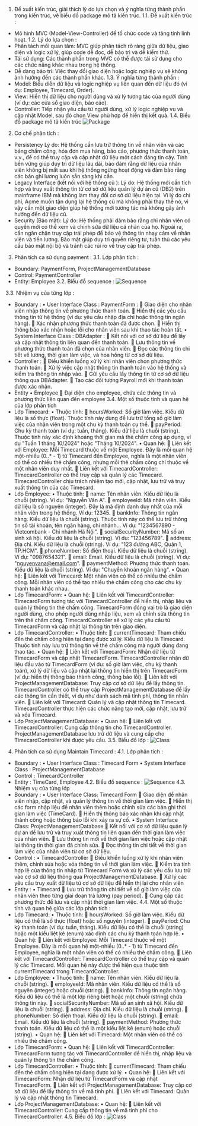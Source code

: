 1.	Đề xuất kiến trúc, giải thích lý do lựa chọn và ý nghĩa từng thành phần trong kiến trúc, vẽ biểu đồ package mô tả kiến trúc.
1.1.	Đề xuất kiến trúc :
-	Mô hình MVC (Model-View-Controller) để tổ chức code và tăng tính linh hoạt.
1.2.	Lý do lựa chọn  :
-	Phân tách mối quan tâm: MVC giúp phân tách rõ ràng giữa dữ liệu, giao diện và logic xử lý, giúp code dễ đọc, dễ bảo trì và dễ kiểm thử. 
-	Tái sử dụng: Các thành phần trong MVC có thể được tái sử dụng cho các chức năng khác nhau trong hệ thống. 
-	Dễ dàng bảo trì: Việc thay đổi giao diện hoặc logic nghiệp vụ sẽ không ảnh hưởng đến các thành phần khác.
1.3.	Ý nghĩa từng thành phần :
-	Model: Biểu diễn dữ liệu và logic nghiệp vụ liên quan đến dữ liệu đó (ví dụ: Employee, Timecard, Order). 
-	View: Hiển thị dữ liệu cho người dùng và xử lý tương tác của người dùng (ví dụ: các cửa sổ giao diện, báo cáo). 
-	Controller: Tiếp nhận yêu cầu từ người dùng, xử lý logic nghiệp vụ và cập nhật Model, sau đó chọn View phù hợp để hiển thị kết quả.
1.4.	Biểu đồ package mô tả kiến trúc
![Package]( https://www.planttext.com/api/plantuml/png/V5MzajCm4Exr52f3aOOo1NFS6UOe0XaIO2WLQyyHqOzd9UV6mzoJKV18l0AIBTcouvohQFVR_NQ_NId__loziuwXQvGan9w5fcWi4EA4aq1th4KZ9Tstre6YQ_eWcRMq4An2fWYfMNbc5T3l0fxfRq9fsVctJEYF1bLd2fyzcUTWt9S8e5TlDlHY18_E4zDSmZSB-BvqmcYR-L_8aFI3ggLf0IQ9kR2rP6to5U2Oa7P6O9kZ4kuW59GC-SnPUleATWXFWA1BkC7-5Mg3Ri9TWGPa3X9v3vcbZmLw8H-5TGRRPV-ZQT3-C7W6Fk5_6JL-CDg5OG1cIiS1pNpXgz7uPcm4p9jcicoahzsx5MYtIZrus9Cqp2rBlq33E4_UF4d6rTGy4-a6246PomWIsb68Xq_ybO4iL9J64iTnbQgtpzNT6WxoMjWXQwxOabfz4mu5N9AeMt0dmtFmtljrjQnjP5hJQS7Hs4TIpHHCBLv_z6EEnWaphVDJH2IwGrl3G1CEupo7Yv9-J4TLWJiOn-HiPNCX4iINSp255ssrl5VzAAucrsMEurjIByVkqFo2qkKXGK1_gx62puqw0juA_GaC-_9ydQ_GPGKdHOPXXMWQzZkUkoRfQPGc6sfUqoZKbmkWyscx3kP23bjN-6SjF28p8Vq6-mhOaLcWnVtRhgpEG-bWZmfjcVPx7lQXk1znmqkzNh-Rlh0RQchGTeh8Ni7a9vEeF4rsDpT102zwwIp9SemfRs39zViMOjBbt53LTMN90cTUIeQyuXkBo51axAi338FVqDA7UaqyvWuq3_-R_m400F__0m00)

2.	Cơ chế phân tích :
-	Persistency
Lý do: Hệ thống cần lưu trữ thông tin về nhân viên và các bảng chấm công, hóa đơn mua hàng, báo cáo, phương thức thanh toán, v.v., để có thể truy cập và cập nhật dữ liệu một cách đáng tin cậy. Tính bền vững giúp duy trì dữ liệu lâu dài, bảo đảm rằng dữ liệu của nhân viên không bị mất sau khi hệ thống ngừng hoạt động và đảm bảo rằng các bản ghi lương luôn sẵn sàng khi cần.
-	Legacy Interface (kết nối với hệ thống cũ ):
Lý do: Hệ thống mới cần tích hợp và truy xuất thông tin từ cơ sở dữ liệu quản lý dự án cũ (DB2) trên mainframe IBM mà không làm thay đổi cơ sở dữ liệu hiện tại. Vì lý do chi phí, Acme muốn tận dụng lại hệ thống cũ mà không phải thay thế nó, vì vậy cần một giao diện giúp hệ thống mới tương tác mà không gây ảnh hưởng đến dữ liệu cũ.
-	Security (Bảo mật):
Lý do: Hệ thống phải đảm bảo rằng chỉ nhân viên có quyền mới có thể xem và chỉnh sửa dữ liệu cá nhân của họ. Ngoài ra, cần ngăn chặn truy cập trái phép để bảo vệ thông tin nhạy cảm về nhân viên và tiền lương. Bảo mật giúp duy trì quyền riêng tư, tuân thủ các yêu cầu bảo mật nội bộ và tránh các rủi ro về truy cập trái phép.
3.	Phân tích ca sử dụng payment :
3.1.	Lớp phân tích :
-	Boundary: PaymentForm, ProjectManagementDatabase 
-	Control: PaymentController 
-	Entity: Employee 
3.2.	Biểu đồ sequence :
![Sequence]( https://www.planttext.com/api/plantuml/png/b5DBJiCm4Dtx55w2H2_G1UeNr4L4HTK3JEDfCJXsi2ULSZOM78ahC4uSwfQFn3AUzzwyDpFvU7kV109FJMK4QJ8ejxK2Ghc6ja9Bia1wSagEv0PV6xGboeM6WuTA22Z9URciQkDQH0b1RWDwiNEDLU3RGUBE-IeMxxShKJfBtfcXDEy_3Ve8MCy5lsbgppINHQRetJEML8250qQ11H3i87J0nKo8Q42ERcClEPQFqNAW8Cd9fezLfrXL5oj6qCVu7ir54dFNSwRwddfrVOAmFIunO5amu82qidkE1gITdJVUisoADTZlPvThS1XciyPYnXhi2BWJUOr7C3cEip1YD3HByXVkfJuP40fpScmoHFaVcHtsAViHAXrg0sqAzb17U62dQLRTlCTy4XqgVFLmFV1Y7niqlBqmE02h98FHXpCp-HfuogdrojODh-CcFXMWZRQ7gL8UGyWhCx0lqxBaUna8AKsdnaFMyGhEIzs4GsSjzVfZRmdy3PbjjR-qlxRfx5xxAYJanVJF5_d3BXAz6nPtoV1yeR_ifSmuEIEU_GIjuj__4m00__y30000)

3.3.	Nhiệm vụ của từng lớp :
-	Boundary :
•	User Interface Class : PaymentForm :
	Giao diện cho nhân viên nhập thông tin về phương thức thanh toán.
	Hiển thị các yêu cầu thông tin từ hệ thống (ví dụ: yêu cầu nhập địa chỉ hoặc thông tin ngân hàng).
	Xác nhận phương thức thanh toán đã được chọn.
	Hiển thị thông báo xác nhận hoặc lỗi cho nhân viên sau khi thao tác hoàn tất.
•	System Interface Class : DBAdapter : 
	Kết nối với cơ sở dữ liệu để lấy và cập nhật thông tin liên quan đến thanh toán.
	Lưu thông tin về phương thức thanh toán đã chọn của nhân viên.
	Đọc các thông tin chi tiết về lương, thời gian làm việc, và hoa hồng từ cơ sở dữ liệu.
-	Controller :
	Điều khiển luồng xử lý khi nhân viên chọn phương thức thanh toán.
	Xử lý việc cập nhật thông tin thanh toán vào hệ thống và kiểm tra thông tin nhập vào.
	Gửi yêu cầu lấy thông tin từ cơ sở dữ liệu thông qua DBAdapter.
	Tạo các đối tượng Payroll mới khi thanh toán được xác nhận.
-	Entity
•	Employee
	Đại diện cho employee, chứa các thông tin và phương thức liên quan đến employee
3.4.	Một số thuộc tính và quan hệ của lớp phân tích
-	Lớp Timecard:
•	Thuộc tính:
	hoursWorked: Số giờ làm việc. Kiểu dữ liệu là số thực (float). Thuộc tính này dùng để lưu trữ tổng số giờ làm việc của nhân viên trong một chu kỳ thanh toán cụ thể.
	payPeriod: Chu kỳ thanh toán (ví dụ: tuần, tháng). Kiểu dữ liệu là chuỗi (string). Thuộc tính này xác định khoảng thời gian mà thẻ chấm công áp dụng, ví dụ "Tuần 1 tháng 10/2024" hoặc "Tháng 10/2024".
•	Quan hệ:
	Liên kết với Employee: Mỗi Timecard thuộc về một Employee. Đây là mối quan hệ một-nhiều (0..* - 1) từ Timecard đến Employee, nghĩa là một nhân viên có thể có nhiều thẻ chấm công, nhưng mỗi thẻ chấm công chỉ thuộc về một nhân viên duy nhất.
	Liên kết với TimecardController: TimecardController có thể truy cập và quản lý các Timecard. TimecardController chịu trách nhiệm tạo mới, cập nhật, lưu trữ và truy xuất thông tin của các Timecard.
-	Lớp Employee:
•	Thuộc tính:
	name: Tên nhân viên. Kiểu dữ liệu là chuỗi (string). Ví dụ: "Nguyễn Văn A".
	employeeId: Mã nhân viên. Kiểu dữ liệu là số nguyên (integer). Đây là mã định danh duy nhất của mỗi nhân viên trong hệ thống. Ví dụ: 12345.
	bankInfo: Thông tin ngân hàng. Kiểu dữ liệu là chuỗi (string). Thuộc tính này có thể lưu trữ thông tin số tài khoản, tên ngân hàng, chi nhánh... Ví dụ: "1234567890 - Vietcombank - Chi nhánh Hà Nội".
	socialSecurityNumber: Mã số an sinh xã hội. Kiểu dữ liệu là chuỗi (string). Ví dụ: "123456789".
	address: Địa chỉ. Kiểu dữ liệu là chuỗi (string). Ví dụ: "123 đường ABC, Quận 1, TP.HCM".
	phoneNumber: Số điện thoại. Kiểu dữ liệu là chuỗi (string). Ví dụ: "0987654321".
	email: Email. Kiểu dữ liệu là chuỗi (string). Ví dụ: "nguyenvana@email.com".
	paymentMethod: Phương thức thanh toán. Kiểu dữ liệu là chuỗi (string). Ví dụ: "Chuyển khoản ngân hàng".
•	Quan hệ:
	Liên kết với Timecard: Một nhân viên có thể có nhiều thẻ chấm công. Mỗi nhân viên có thể tạo nhiều thẻ chấm công cho các chu kỳ thanh toán khác nhau.
-	Lớp TimecardForm:
•	Quan hệ: 
	Liên kết với TimecardController: TimecardForm tương tác với TimecardController để hiển thị, nhập liệu và quản lý thông tin thẻ chấm công. TimecardForm đóng vai trò là giao diện người dùng, cho phép người dùng nhập liệu, xem và chỉnh sửa thông tin trên thẻ chấm công. TimecardController sẽ xử lý các yêu cầu từ TimecardForm và cập nhật lại thông tin trên giao diện.
-	Lớp TimecardController:
•	Thuộc tính:
	currentTimecard: Tham chiếu đến thẻ chấm công hiện tại đang được xử lý. Kiểu dữ liệu là Timecard. Thuộc tính này lưu trữ thông tin về thẻ chấm công mà người dùng đang thao tác.
•	Quan hệ:
	Liên kết với TimecardForm: Nhận dữ liệu từ TimecardForm và cập nhật TimecardForm. TimecardController nhận dữ liệu đầu vào từ TimecardForm (ví dụ: số giờ làm việc, chu kỳ thanh toán), xử lý dữ liệu và cập nhật lại thông tin hiển thị trên TimecardForm (ví dụ: hiển thị thông báo thành công, thông báo lỗi).
	Liên kết với ProjectManagementDatabase: Truy cập cơ sở dữ liệu để lấy thông tin. TimecardController có thể truy cập ProjectManagementDatabase để lấy các thông tin cần thiết, ví dụ như danh sách mã tính phí, thông tin nhân viên.
	Liên kết với Timecard: Quản lý và cập nhật thông tin Timecard. TimecardController thực hiện các chức năng tạo mới, cập nhật, lưu trữ và xóa Timecard.
-	Lớp ProjectManagementDatabase:
•	Quan hệ: 
	Liên kết với TimecardController: Cung cấp thông tin cho TimecardController. ProjectManagementDatabase lưu trữ dữ liệu và cung cấp cho TimecardController khi được yêu cầu.
3.5.	Biểu đồ lớp :
![Class]( https://www.planttext.com/api/plantuml/png/T5FBJkDG3DtdAxm4YKgiArHHaeuKCOMAnnevYSdSwNraxdMG2kBBMCmdpI_WF9f9Iidk-jZd-DZElu-_bu7HSsrq58MjiXLwD91h3679x5LMCwMvi_VgbU0yYbYn9eWR71A5PPFzx3niS6V8CZm6GJ5G5BKS-_WFvmrSN6IkjWNwtM81Rn78LwXGQTprMRSLAsV3oMcBbSHzV4tyonMfhMh-ZwrHQMNBPL5u2k40l4AxNUQvoF4OwULYPv-LDzYeJP6LzywlXGzB4kHziE7TRyf5qmhGj9GWOoO-ZvaI_TJAK3g1kFPU2dehArDfjoFgB4qakWJfZRtJchnGvzrZoYnsffm3LvFoWbeLA4iRsGxuGiTowwh9F4I6ZlQzIYE2Azuxd07rI9h079JbDcZHa3o3N8qjsqWrPXuWUDkayVNZvWpMo_Jd6IJftIf-U4fMczlxzE6zhSnaVpTV-B3Rw4rjCXdF13AJQnXZOf-qxExO00vFh7C_ljdPxCXYvk3fJqsXcUzNL4g6oStx6N-N-FrTpK7gK8J41ybIXI6w95l8d_e9003__mC0)



4.	Phân tích ca sử dụng Maintain Timecard :
4.1.	Lớp phân tích :
-	Boundary :
•	User Interface Class : Timecard Form
•	System Interface Class : ProjectManagementDatabase
-	Control : TimecardController
-	Entity : TimeCard, Employee
4.2.	Biểu đồ sequence :
![Sequence]( https://www.planttext.com/api/plantuml/png/V5MzajCm4Exr52f3aOOo1NFS6UOe0XaIO2WLQyyHqOzd9UV6mzoJKV18l0AIBTcouvohQFVR_NQ_NId__loziuwXQvGan9w5fcWi4EA4aq1th4KZ9Tstre6YQ_eWcRMq4An2fWYfMNbc5T3l0fxfRq9fsVctJEYF1bLd2fyzcUTWt9S8e5TlDlHY18_E4zDSmZSB-BvqmcYR-L_8aFI3ggLf0IQ9kR2rP6to5U2Oa7P6O9kZ4kuW59GC-SnPUleATWXFWA1BkC7-5Mg3Ri9TWGPa3X9v3vcbZmLw8H-5TGRRPV-ZQT3-C7W6Fk5_6JL-CDg5OG1cIiS1pNpXgz7uPcm4p9jcicoahzsx5MYtIZrus9Cqp2rBlq33E4_UF4d6rTGy4-a6246PomWIsb68Xq_ybO4iL9J64iTnbQgtpzNT6WxoMjWXQwxOabfz4mu5N9AeMt0dmtFmtljrjQnjP5hJQS7Hs4TIpHHCBLv_z6EEnWaphVDJH2IwGrl3G1CEupo7Yv9-J4TLWJiOn-HiPNCX4iINSp255ssrl5VzAAucrsMEurjIByVkqFo2qkKXGK1_gx62puqw0juA_GaC-_9ydQ_GPGKdHOPXXMWQzZkUkoRfQPGc6sfUqoZKbmkWyscx3kP23bjN-6SjF28p8Vq6-mhOaLcWnVtRhgpEG-bWZmfjcVPx7lQXk1znmqkzNh-Rlh0RQchGTeh8Ni7a9vEeF4rsDpT102zwwIp9SemfRs39zViMOjBbt53LTMN90cTUIeQyuXkBo51axAi338FVqDA7UaqyvWuq3_-R_m400F__0m00)
4.3.	Nhiệm vụ của từng lớp 
-	Boundary :
•	User Interface Class: Timecard Form
	Giao diện để nhân viên nhập, cập nhật, và quản lý thông tin về thời gian làm việc.
	Hiển thị các form nhập liệu để nhân viên thêm hoặc chỉnh sửa các bản ghi thời gian làm việc (TimeCard).
	Hiển thị thông báo xác nhận khi cập nhật thành công hoặc thông báo lỗi khi xảy ra sự cố.
•	System Interface Class: ProjectManagementDatabase
	Kết nối với cơ sở dữ liệu quản lý dự án để lưu trữ và truy xuất thông tin liên quan đến thời gian làm việc của nhân viên.
	Lưu thông tin mới về thời gian làm việc hoặc cập nhật lại thông tin thời gian đã chỉnh sửa.
	Đọc thông tin chi tiết về thời gian làm việc của nhân viên từ cơ sở dữ liệu.
-	Control : 
•	TimecardController
	Điều khiển luồng xử lý khi nhân viên thêm, chỉnh sửa hoặc xóa thông tin về thời gian làm việc.
	Kiểm tra tính hợp lệ của thông tin nhập từ Timecard Form và xử lý các yêu cầu lưu trữ vào cơ sở dữ liệu thông qua ProjectManagementDatabase.
	Xử lý các yêu cầu truy xuất dữ liệu từ cơ sở dữ liệu để hiển thị lại cho nhân viên
-	Entity :
•	Timecard
	Lưu trữ thông tin chi tiết về số giờ làm việc của nhân viên theo từng giai đoạn trả lương (pay period).
	Cung cấp các phương thức để lưu và cập nhật thời gian làm việc.
4.4.	Một số thuộc tính và quan hệ giữa các lớp phân tích :
-	Lớp Timecard:
•	Thuộc tính: 
	hoursWorked: Số giờ làm việc. Kiểu dữ liệu có thể là số thực (float) hoặc số nguyên (integer).
	payPeriod: Chu kỳ thanh toán (ví dụ: tuần, tháng). Kiểu dữ liệu có thể là chuỗi (string) hoặc một kiểu liệt kê (enum) xác định các chu kỳ thanh toán hợp lệ.
•	Quan hệ: 
	Liên kết với Employee: Mỗi Timecard thuộc về một Employee. Đây là mối quan hệ một-nhiều (0..* - 1) từ Timecard đến Employee, nghĩa là một nhân viên có thể có nhiều thẻ chấm công.
	Liên kết với TimecardController: TimecardController có thể truy cập và quản lý các Timecard. Mối quan hệ này được thể hiện qua thuộc tính currentTimecard trong TimecardController.
-	Lớp Employee:
•	Thuộc tính: 
	name: Tên nhân viên. Kiểu dữ liệu là chuỗi (string).
	employeeId: Mã nhân viên. Kiểu dữ liệu có thể là số nguyên (integer) hoặc chuỗi (string).
	bankInfo: Thông tin ngân hàng. Kiểu dữ liệu có thể là một lớp riêng biệt hoặc một chuỗi (string) chứa thông tin này.
	socialSecurityNumber: Mã số an sinh xã hội. Kiểu dữ liệu là chuỗi (string).
	address: Địa chỉ. Kiểu dữ liệu là chuỗi (string).
	phoneNumber: Số điện thoại. Kiểu dữ liệu là chuỗi (string).
	email: Email. Kiểu dữ liệu là chuỗi (string).
	paymentMethod: Phương thức thanh toán. Kiểu dữ liệu có thể là một kiểu liệt kê (enum) hoặc chuỗi (string).
•	Quan hệ: 
	Liên kết với Timecard: Một nhân viên có thể có nhiều thẻ chấm công.
-	Lớp TimecardForm:
•	Quan hệ: 
	Liên kết với TimecardController: TimecardForm tương tác với TimecardController để hiển thị, nhập liệu và quản lý thông tin thẻ chấm công.
-	Lớp TimecardController:
•	Thuộc tính: 
	currentTimecard: Tham chiếu đến thẻ chấm công hiện tại đang được xử lý.
•	Quan hệ: 
	Liên kết với TimecardForm: Nhận dữ liệu từ TimecardForm và cập nhật TimecardForm.
	Liên kết với ProjectManagementDatabase: Truy cập cơ sở dữ liệu để lấy thông tin về mã tính phí.
	Liên kết với Timecard: Quản lý và cập nhật thông tin Timecard.
-	Lớp ProjectManagementDatabase:
•	Quan hệ: 
	Liên kết với TimecardController: Cung cấp thông tin về mã tính phí cho TimecardController.
4.5.	Biểu đồ lớp : 
![Class]( https://www.planttext.com/api/plantuml/png/Z5DBJiCm4Dtd5AEk08bIjYYgG7ma5aX8S869FMrCOpiQEw22E1aBZiGLc2PrA6cBM2InP_pclNdZV7rydeU871jRPM5XN8sC5bI58Lp4oAPe8jqgxnxCAy4aozeCF1fB2bdVUBQGvuLld4PUJgVmbW6SW3QXhd09SNtkuB0D-vhSUaak4aFf6mumymogH9uJkCOMn65zoA9nKPvXdO3Fj1bx7-gwz2wohogXo7FLRNfnSugW6cQHC2pSfZebocjAEffQOwH_gxXd_qGgtg73ELcXkSA81GRQPTKEogrs12TLJ4oephONpmlIigt5wPhOUDthskWdAGJZPdvlGptdjQqhloGQSZgq91zAQRCYAz0jshgo3buPh22GU2kmzIWbWLepXR0IMdf7FmcI-LQT_fLBO2cMqeD8-NM_HgSZE6xVs-FDTanyD1cFEqYts3kEly4RV72MBaoAzD0MS9G0oRmiEoUdvP_w1W00__y30000)


